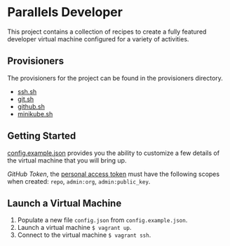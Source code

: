 # Parallels Developer

This project contains a collection of recipes to create a fully featured developer virtual machine configured for a variety of activities.

## Provisioners

The provisioners for the project can be found in the provisioners directory.

- [ssh.sh](provisioners/ssh.sh)
- [git.sh](provisioners/git.sh)
- [github.sh](provisioners/github.sh)
- [minikube.sh](provisioners/minikube.sh)

## Getting Started

[config.example.json](config.example.json) provides you the ability to customize a few details of the virtual machine that you will bring up.

_GitHub Token_, the [personal access token](https://docs.github.com/en/authentication/keeping-your-account-and-data-secure/creating-a-personal-access-token) must have the following scopes when created: `repo`, `admin:org`, `admin:public_key`.

## Launch a Virtual Machine

1. Populate a new file `config.json` from `config.example.json`.
2. Launch a virtual machine `$ vagrant up`.
3. Connect to the virtual machine `$ vagrant ssh`.
